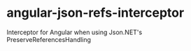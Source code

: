 # angular-json-refs-interceptor
Interceptor for Angular when using Json.NET's PreserveReferencesHandling

